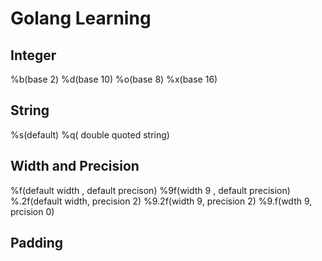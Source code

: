 # Golang Learning
 
 ## Integer 
 %b(base 2)
 %d(base 10)
 %o(base 8)
 %x(base 16)

## String
 %s(default)
 %q( double quoted string)

 ## Width and Precision
 %f(default width , default precison)
 %9f(width 9 , default precision)
 %.2f(default width, precision 2)
 %9.2f(width 9, precision 2)
 %9.f(wdth 9, prcision 0)

## Padding
 